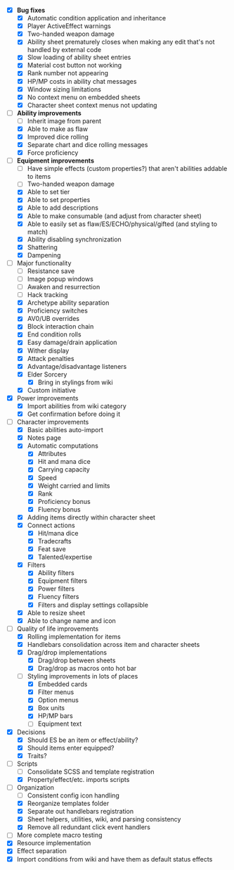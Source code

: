 - [x] **Bug fixes**
  - [x] Automatic condition application and inheritance
  - [x] Player ActiveEffect warnings
  - [x] Two-handed weapon damage
  - [x] Ability sheet prematurely closes when making any edit that's not handled by external code
  - [x] Slow loading of ability sheet entries
  - [x] Material cost button not working
  - [x] Rank number not appearing
  - [x] HP/MP costs in ability chat messages
  - [x] Window sizing limitations
  - [x] No context menu on embedded sheets
  - [x] Character sheet context menus not updating
- [ ] **Ability improvements**
  - [ ] Inherit image from parent
  - [x] Able to make as flaw
  - [x] Improved dice rolling
  - [x] Separate chart and dice rolling messages
  - [x] Force proficiency
- [ ] **Equipment improvements**
  - [ ] Have simple effects (custom properties?) that aren't abilities addable to items
  - [ ] Two-handed weapon damage
  - [x] Able to set tier
  - [x] Able to set properties
  - [x] Able to add descriptions
  - [x] Able to make consumable (and adjust from character sheet)
  - [x] Able to easily set as flaw/ES/ECHO/physical/gifted (and styling to match)
  - [x] Ability disabling synchronization
  - [x] Shattering
  - [x] Dampening
- [ ] Major functionality
  - [ ] Resistance save
  - [ ] Image popup windows
  - [ ] Awaken and resurrection
  - [ ] Hack tracking
  - [x] Archetype ability separation
  - [x] Proficiency switches
  - [x] AV0/UB overrides
  - [x] Block interaction chain
  - [x] End condition rolls
  - [x] Easy damage/drain application
  - [x] Wither display
  - [x] Attack penalties
  - [x] Advantage/disadvantage listeners
  - [x] Elder Sorcery
    - [x] Bring in stylings from wiki
  - [x] Custom initiative
- [x] Power improvements
  - [x] Import abilities from wiki category
  - [x] Get confirmation before doing it
- [ ] Character improvements
  - [x] Basic abilities auto-import
  - [x] Notes page
  - [x] Automatic computations
    - [x] Attributes
    - [x] Hit and mana dice
    - [x] Carrying capacity
    - [x] Speed
    - [x] Weight carried and limits
    - [x] Rank
    - [x] Proficiency bonus
    - [x] Fluency bonus
  - [x] Adding items directly within character sheet
  - [x] Connect actions
    - [x] Hit/mana dice
    - [x] Tradecrafts
    - [x] Feat save
    - [x] Talented/expertise
  - [x] Filters
    - [x] Ability filters
    - [x] Equipment filters
    - [x] Power filters
    - [x] Fluency filters
    - [x] Filters and display settings collapsible
  - [x] Able to resize sheet
  - [x] Able to change name and icon
- [ ] Quality of life improvements
  - [x] Rolling implementation for items
  - [x] Handlebars consolidation across item and character sheets
  - [x] Drag/drop implementations
    - [x] Drag/drop between sheets
    - [x] Drag/drop as macros onto hot bar
  - [ ] Styling improvements in lots of places
    - [x] Embedded cards
    - [x] Filter menus
    - [x] Option menus
    - [x] Box units
    - [x] HP/MP bars
    - [ ] Equipment text
- [x] Decisions
  - [x] Should ES be an item or effect/ability?
  - [x] Should items enter equipped?
  - [x] Traits?
- [ ] Scripts
  - [ ] Consolidate SCSS and template registration
  - [x] Property/effect/etc. imports scripts
- [ ] Organization
  - [ ] Consistent config icon handling
  - [x] Reorganize templates folder
  - [x] Separate out handlebars registration
  - [x] Sheet helpers, utilities, wiki, and parsing consistency
  - [x] Remove all redundant click event handlers
- [ ] More complete macro testing
- [x] Resource implementation
- [x] Effect separation
- [x] Import conditions from wiki and have them as default status effects
